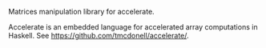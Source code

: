 Matrices manipulation library for accelerate.

Accelerate is an embedded language for accelerated array computations in Haskell.
See https://github.com/tmcdonell/accelerate/.
